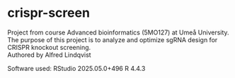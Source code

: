 # crispr-screen
Project from course Advanced bioinformatics (5MO127) at Umeå University.  
The purpose of this project is to analyze and optimize  sgRNA design for CRISPR knockout screening.  
Authored by Alfred Lindqvist

Software used:
RStudio 2025.05.0+496
R 4.4.3